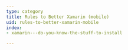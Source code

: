 ```yaml
---
type: category
title: Rules to Better Xamarin (mobile)
uid: rules-to-better-xamarin-mobile
index:
- xamarin---do-you-know-the-stuff-to-install

---
```

<p>​​​<br></p>


